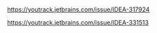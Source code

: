# 

https://youtrack.jetbrains.com/issue/IDEA-317924

https://youtrack.jetbrains.com/issue/IDEA-331513